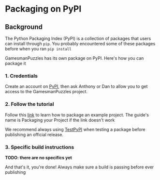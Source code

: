 # Packaging on PyPI
## Background
The Python Packaging Index (PyPI) is a collection of packages that users can install through `pip`. You probably encountered some of these packages before when you ran `pip install`

GamesmanPuzzles has its own package on PyPI. Here's how you can package it

### 1. Credentials
Create an account on [PyPI](https://pypi.org/), then ask Anthony or Dan to allow you to get access to the GamesmanPuzzles project.

### 2. Follow the tutorial
Follow this [link](https://packaging.python.org/tutorials/packaging-projects/#packaging-your-project) to learn how to package an example project. The guide's name is Packaging your Project if the link doesn't work

We recommend always using [TestPyPI](https://test.pypi.org/) when testing a package before publishing an official release.

### 3. Specific build instructions

__TODO: there are no specifics yet__

And that's it, you're done! Always make sure a build is passing before ever publishing
